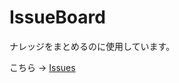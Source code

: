 # IssueBoard
ナレッジをまとめるのに使用しています。

こちら → [Issues](https://github.com/yamada-github-account/IssueBoard/issues)
